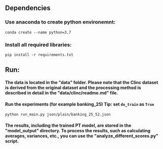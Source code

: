 ## Dependencies
### Use anaconda to create python environemnt:
`conda create --name python=3.7`

### Install all required libraries:
`pip install -r requirements.txt`


## Run:
#### The data is located in the "data" folder. Please note that the Clinc dataset is derived from the original dataset and the processing method is described in detail in the "data/clinc/readme.md" file.

#### Run the experiments (for example banking_25) Tip: set `do_train` as `True`
   ```
   python run_main.py json/plain/banking_25_52.json
   ```

#### The results, including the trained PT model, are stored in the "model_output" directory. To process the results, such as calculating averages, variances, etc., you can use the "analyze_different_scores.py" script.

